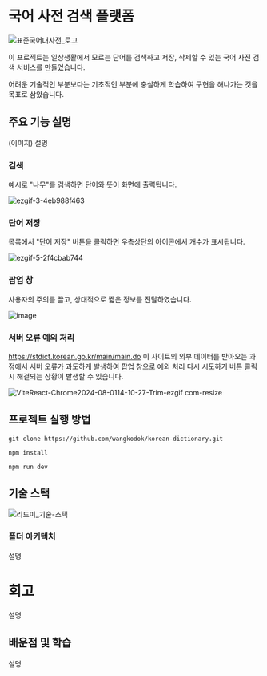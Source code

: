 # 국어 사전 검색 플랫폼

![표준국어대사전_로고](https://github.com/user-attachments/assets/117fade2-7eb2-4154-a89c-08f301cadefb)

이 프로젝트는 일상생활에서 모르는 단어를 검색하고 저장, 삭제할 수 있는 국어 사전 검색 서비스를 만들었습니다.

어려운 기술적인 부분보다는 기초적인 부분에 충실하게 학습하여 구현을 해나가는 것을 목표로 삼았습니다.

## 주요 기능 설명

(이미지)
설명

### 검색

예시로 "나무"를 검색하면 단어와 뜻이 화면에 출력됩니다.

![ezgif-3-4eb988f463](https://github.com/user-attachments/assets/9fe0f8b7-58b2-4aa0-b6df-14e2afbf803d)

### 단어 저장

목록에서 "단어 저장" 버튼을 클릭하면 우측상단의 아이콘에서 개수가 표시됩니다.

![ezgif-5-2f4cbab744](https://github.com/user-attachments/assets/27270471-eb65-4473-830b-6858f5267b28)

### 팝업 창

사용자의 주의를 끌고, 상대적으로 짧은 정보를 전달하였습니다.

![image](https://github.com/user-attachments/assets/292fd642-234e-4cf3-a92f-31cd509984e4)

### 서버 오류 예외 처리

https://stdict.korean.go.kr/main/main.do 이 사이트의 외부 데이터를 받아오는 과정에서 서버 오류가 과도하게 발생하여 팝업 창으로 예외 처리 다시 시도하기 버튼 클릭 시 해결되는 상황이 발생할 수 있습니다.

![ViteReact-Chrome2024-08-0114-10-27-Trim-ezgif com-resize](https://github.com/user-attachments/assets/b2fff62f-be47-4587-a5ff-3560ed14f773)

## 프로젝트 실행 방법

```
git clone https://github.com/wangkodok/korean-dictionary.git
```

```
npm install
```

```
npm run dev
```

## 기술 스택

![리드미_기술-스택](https://github.com/user-attachments/assets/b9679f96-4ab4-42a5-b911-fcd7e3101455)

### 폴더 아키텍처

설명

# 회고

설명

## 배운점 및 학습

설명
